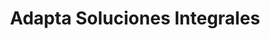 ---
title: "Adapta Soluciones Integrales"
url: /chantada/adapta-soluciones-integrales/
shop: Computer
---